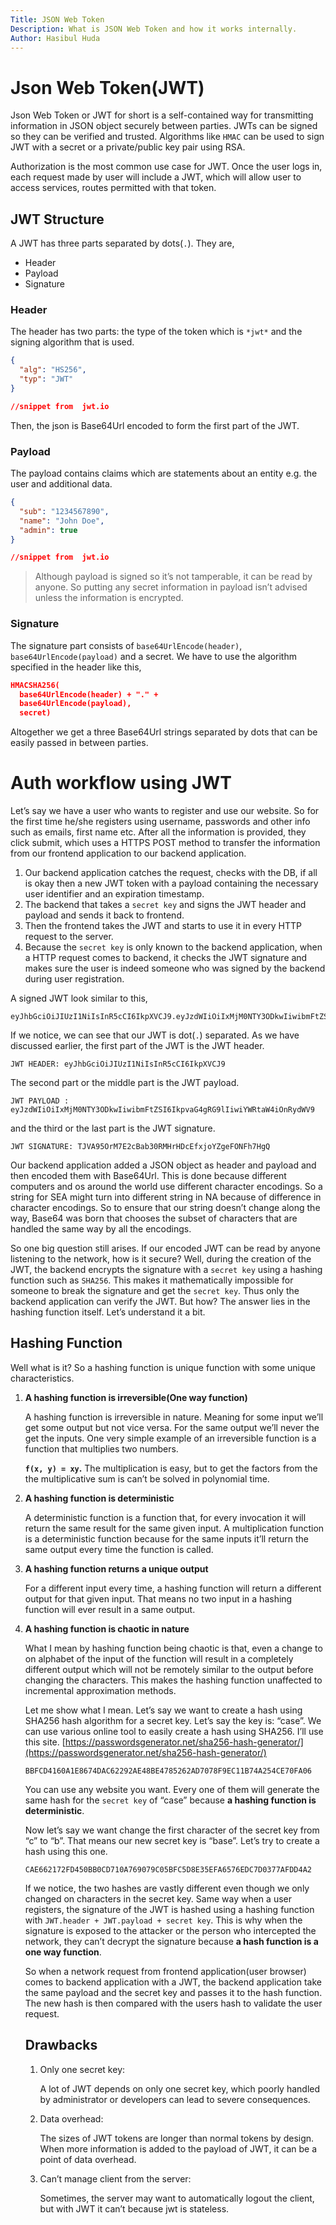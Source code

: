 ```yaml
---
Title: JSON Web Token
Description: What is JSON Web Token and how it works internally.
Author: Hasibul Huda
---
```


# Json Web Token(JWT)

Json Web Token or JWT for short is a self-contained way for transmitting information in JSON object securely between parties. JWTs can be signed so they can be verified and trusted. Algorithms like `HMAC` can be used to sign JWT with a secret or a private/public key pair using RSA.

Authorization is the most common use case for JWT. Once the user logs in, each request made by user will include a JWT, which will allow user to access services, routes permitted with that token.

## JWT Structure

A JWT has three parts separated by dots(`.`). They are,

- Header
- Payload
- Signature

### Header

The header has two parts: the type of the token which is `*jwt*` and the signing algorithm that is used.

```json
{
  "alg": "HS256",
  "typ": "JWT"
}

//snippet from  jwt.io
```

Then, the json is Base64Url encoded to form the first part of the JWT.

### Payload

The payload contains claims which are statements about an entity e.g. the user and additional data.

```json
{
  "sub": "1234567890",
  "name": "John Doe",
  "admin": true
}

//snippet from  jwt.io
```

> Although payload is signed so it’s not tamperable, it can be read by anyone. So putting any secret information in payload isn’t advised unless the information is encrypted.
> 

### Signature

The signature part consists of `base64UrlEncode(header)`, `base64UrlEncode(payload)` and a secret. We have to use the algorithm specified in the header like this,

```json
HMACSHA256(
  base64UrlEncode(header) + "." +
  base64UrlEncode(payload),
  secret)
```

Altogether we get a three Base64Url strings separated by dots that can be easily passed in between parties.

# Auth workflow using JWT

Let’s say we have a user who wants to register and use our website. So for the first time he/she registers using username, passwords and other info such as emails, first name etc. After all the information is provided, they click submit, which uses a HTTPS POST method to transfer the information from our frontend application to our backend application. 

1. Our backend application catches the request, checks with the DB, if all is okay then a new JWT token with a payload containing the necessary user identifier and an expiration timestamp.
2. The backend that takes a `secret key` and signs the JWT header and payload and sends it back to frontend.
3. Then the frontend takes the JWT and starts to use it in every HTTP request to the server.
4. Because the `secret key` is only known to the backend application, when a HTTP request comes to backend, it checks the JWT signature and makes sure the user is indeed someone who was signed by the backend during user registration. 

A signed JWT look similar to this,

```
eyJhbGciOiJIUzI1NiIsInR5cCI6IkpXVCJ9.eyJzdWIiOiIxMjM0NTY3ODkwIiwibmFtZSI6IkpvaG4gRG9lIiwiYWRtaW4iOnRydWV9.TJVA95OrM7E2cBab30RMHrHDcEfxjoYZgeFONFh7HgQ
```

If we notice, we can see that our JWT is dot(`.`) separated. As we have discussed earlier, the first part of the JWT is the JWT header.

```
JWT HEADER: eyJhbGciOiJIUzI1NiIsInR5cCI6IkpXVCJ9
```

The second part or the middle part is the JWT payload.

```
JWT PAYLOAD : eyJzdWIiOiIxMjM0NTY3ODkwIiwibmFtZSI6IkpvaG4gRG9lIiwiYWRtaW4iOnRydWV9
```

and the third or the last part is the JWT signature.

```
JWT SIGNATURE: TJVA95OrM7E2cBab30RMHrHDcEfxjoYZgeFONFh7HgQ
```

Our backend application added a JSON object as header and payload and then encoded them with Base64Url. This is done because different computers and os around the world use different character encodings. So a string for SEA might turn into different string in NA because of difference in character encodings. So to ensure that our string doesn’t change along the way, Base64 was born that chooses the subset of characters that are handled the same way by all the encodings.

So one big question still arises. If our encoded JWT can be read by anyone listening to the network, how is it secure? Well, during the creation of the JWT, the backend encrypts the signature with a `secret key` using a hashing function such as `SHA256`. This makes it mathematically impossible for someone to break the signature and get the `secret key`. Thus only the backend application can verify the JWT. But how? The answer lies in the hashing function itself. Let’s understand it a bit.

## Hashing Function

Well what is it? So a hashing function is unique function with some unique characteristics. 

1. **A hashing function is irreversible(One way function)**
    
    A hashing function is irreversible in nature. Meaning for some input we’ll get some output but not vice versa. For the same output we’ll never the get the inputs. One very simple example of an irreversible function is a function that multiplies two numbers. 
    
    **`f(x, y) = xy`.** The multiplication is easy, but to get the factors from the the multiplicative sum is can’t be solved in polynomial time.
    
2. **A hashing function is deterministic**
    
    A deterministic function is a function that, for every invocation it will return the same result for the same given input. A multiplication function is a deterministic function because for the same inputs it’ll return the same output every time the function is called.
    
3. **A hashing function returns a unique output**
    
    For a different input every time,  a hashing function will return a different output for that given input. That means no two input in a hashing function will ever result in a same output.
    
4. **A hashing function is chaotic in nature**
    
    What I mean by hashing function being chaotic is that, even a change to on alphabet of the input of the function will result in a completely different output which will not be remotely similar to the output before changing the characters. This makes the hashing function unaffected to incremental approximation methods. 
    
    Let me show what I mean. Let’s say we want to create a hash using SHA256 hash algorithm for a secret key. Let’s say the key is: “case”. We can use various online tool to easily create a hash using SHA256. I’ll use this site. [https://passwordsgenerator.net/sha256-hash-generator/](https://passwordsgenerator.net/sha256-hash-generator/)
    
    ```
    BBFCD4160A1E8674DAC62292AE48BE4785262AD7078F9EC11B74A254CE70FA06 
    ```
    
    You can use any website you want. Every one of them will generate the same hash for the `secret key` of “case” because **a hashing function is deterministic**. 
    
    Now let’s say we want change the first character of the secret key from “c” to “b”. That means our new secret key is “base”. Let’s try to create a hash using this one.
    
    ```
    CAE662172FD450BB0CD710A769079C05BFC5D8E35EFA6576EDC7D0377AFDD4A2
    ```
    
    If we notice, the two hashes are vastly different even though we only changed on characters in the secret key. Same way when a user registers, the signature of the JWT is hashed using a hashing function with `JWT.header + JWT.payload + secret key`. This is why when the signature is exposed to the attacker or the person who intercepted the network, they can’t decrypt the signature because **a hash function is a one way function**.
    
    So when a network request from frontend application(user browser) comes to backend application with a JWT, the backend application take the same payload and the secret key and passes it to the hash function. The new hash is then compared with the users hash to validate the user request.
    
    ## Drawbacks
    
    1. Only one secret key:
        
        A lot of JWT depends on only one secret key, which poorly handled by administrator or developers can lead to severe consequences.
        
    2. Data overhead:
        
        The sizes of JWT tokens are longer than normal tokens by design. When more information is added to the payload of JWT, it can be a point of data overhead.
        
    3. Can’t manage client from the server:
        
        Sometimes, the server may want to automatically logout the client, but with JWT it can’t because jwt is stateless.